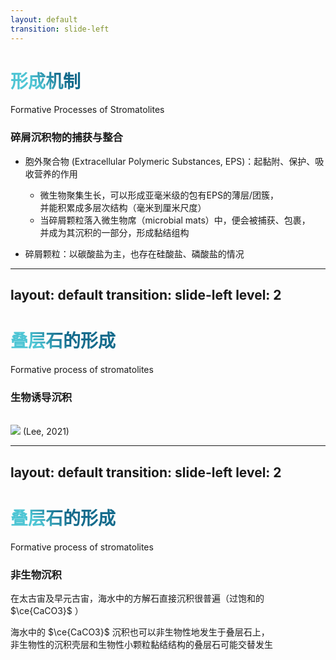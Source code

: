 ```yaml
---
layout: default
transition: slide-left
---
```


# 形成机制

Formative Processes of Stromatolites

### <span class="text-blue">碎屑沉积物的捕获与整合</span>
- <span class="font-bold text-green">胞外聚合物 (Extracellular Polymeric Substances, EPS)</span>：起黏附、保护、吸收营养的作用  
    - 微生物聚集生长，可以形成亚毫米级的包有EPS的薄层/团簇，  
并能积累成多层次结构（毫米到厘米尺度）  
    - 当碎屑颗粒落入微生物席（microbial mats）中，便会被捕获、包裹，  
并成为其沉积的一部分，形成黏结组构

- <span class="font-bold text-amber">碎屑颗粒</span>：以碳酸盐为主，也存在硅酸盐、磷酸盐的情况

<Citation src="Lee (2021)"/>

<style>
  h1 {
      background-color: #2b90b6;
      background-image: linear-gradient(45deg, #4ec5d4 10%, #146b8c 20%);
      background-size: 100%;
      -webkit-background-clip: text;
      -moz-background-clip: text;
      -webkit-text-fill-color: transparent;
      -moz-text-fill-color: transparent;
    }
</style>

---
layout: default
transition: slide-left
level: 2
---

# 叠层石的形成

Formative process of stromatolites

### <span class="text-blue">生物诱导沉积</span>

<br>

<div class="flex flex-col items-center">
    <img src="formative_bio.png" class="h-80 rounded-lg shadow-md">
    <span class="text-sm text-slate-300">(Lee, 2021)</span>
</div>

<Citation src="Lee (2021)"/>

<style>
  h1 {
      background-color: #2b90b6;
      background-image: linear-gradient(45deg, #4ec5d4 10%, #146b8c 20%);
      background-size: 100%;
      -webkit-background-clip: text;
      -moz-background-clip: text;
      -webkit-text-fill-color: transparent;
      -moz-text-fill-color: transparent;
    }
</style>

---
layout: default
transition: slide-left
level: 2
---

# 叠层石的形成

Formative process of stromatolites

### <span class="text-blue"> 非生物沉积 </span>

在太古宙及早元古宙，海水中的<span class="text-amber">方解石直接沉积</span>很普遍（过饱和的 $\ce{CaCO3}$ ）

海水中的 $\ce{CaCO3}$ 沉积也可以非生物性地发生于叠层石上，  
非生物性的沉积壳层和生物性小颗粒黏结结构的叠层石可能交替发生

<Citation src="Lee (2021)"/>

<style>
  h1 {
      background-color: #2b90b6;
      background-image: linear-gradient(45deg, #4ec5d4 10%, #146b8c 20%);
      background-size: 100%;
      -webkit-background-clip: text;
      -moz-background-clip: text;
      -webkit-text-fill-color: transparent;
      -moz-text-fill-color: transparent;
    }
</style>